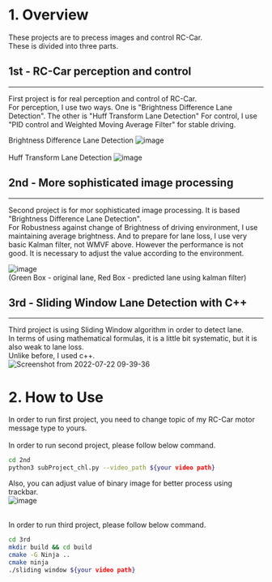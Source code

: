 # 1. Overview
These projects are to precess images and control RC-Car.  
These is divided into three parts.  

## 1st - RC-Car perception and control
---
First project is for real perception and control of RC-Car.  
For perception, I use two ways. One is "Brightness Difference Lane Detection". The other is "Huff Transform Lane Detection"
For control, I use "PID control and Weighted Moving Average Filter" for stable driving.  

Brightness Difference Lane Detection
![image](https://user-images.githubusercontent.com/58837749/184784217-519109ea-05ce-4f5d-8e8d-1afc005f9bb9.png)  
<br>
Huff Transform Lane Detection
![image](https://user-images.githubusercontent.com/58837749/184784554-b62e7348-7a87-44a4-a792-76ec81773da5.png)



## 2nd - More sophisticated image processing
---
Second project is for mor sophisticated image processing. It is based "Brightness Difference Lane Detection".  
For Robustness against change of Brightness of driving environment, I use maintaining average brightness. And to prepare for lane loss, I use very basic Kalman filter, not WMVF above. However the performance is not good. It is necessary to adjust the value according to the environment.  

![image](https://user-images.githubusercontent.com/58837749/184783881-2eccbf1a-9a7f-4f65-a53e-1baa1ad652b8.png)  
(Green Box - original lane, Red Box - predicted lane using kalman filter)


## 3rd - Sliding Window Lane Detection with C++
---
Third project is using Sliding Window algorithm in order to detect lane.  
In terms of using mathematical formulas, it is a little bit systematic, but it is also weak to lane loss.  
Unlike before, I used c++.  
![Screenshot from 2022-07-22 09-39-36](https://user-images.githubusercontent.com/58837749/184784002-c265faf8-65fb-4031-bd6d-c6c8bf869239.png)

# 2. How to Use
In order to run first project, you need to change topic of my RC-Car motor message type to yours.  
<br>
In order to run second project, please follow below command.
```bash
cd 2nd
python3 subProject_chl.py --video_path ${your video path}
```
Also, you can adjust value of binary image for better process using trackbar.  
![image](https://user-images.githubusercontent.com/58837749/184784310-a1e984c5-eed8-444f-bedc-5980a192a209.png)


<br>
In order to run third project, please follow below command.  

```bash
cd 3rd
mkdir build && cd build
cmake -G Ninja ..
cmake ninja
./sliding window ${your video path}
```

